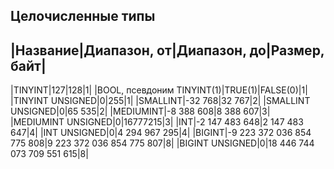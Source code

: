 ## Целочисленные типы
|Название|Диапазон, от|Диапазон, до|Размер, байт|
-------------------------------------------------
|TINYINT|127|128|1|
|BOOL, псевдоним TINYINT(1)|TRUE(1)|FALSE(0)|1|
|TINYINT UNSIGNED|0|255|1|
|SMALLINT|-32 768|32 767|2|
|SMALLINT UNSIGNED|0|65 535|2|
|MEDIUMINT|-8 388 608|8 388 607|3|
|MEDIUMINT UNSIGNED|0|16777215|3|
|INT|-2 147 483 648|2 147 483 647|4|
|INT UNSIGNED|0|4 294 967 295|4|
|BIGINT|-9 223 372 036 854 775 808|9 223 372 036 854 775 807|8|
|BIGINT UNSIGNED|0|18 446 744 073 709 551 615|8|